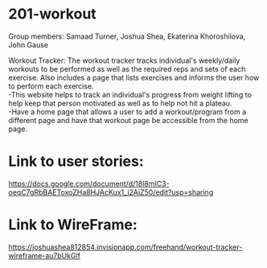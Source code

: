 # 201-workout
Group members: Samaad Turner, Joshua Shea, Ekaterina Khoroshilova, John Gause

Workout Tracker:
The workout tracker tracks individual's weekly/daily workouts to be performed as well as the required reps and sets of each exercise. Also includes a page that lists exercises and informs the user how to perform each exercise.  
-This website helps to track an individual's progress from weight lifting to help keep that person motivated as well as to help not hit a plateau.  
-Have a home page that allows a user to add a workout/program from a different page and have that workout page be accessible from the home page.  
  
# Link to user stories: 
https://docs.google.com/document/d/18l8mIC3-oeqC7gRbBAEToxoZHa8HJAcKux1_i2AiZ50/edit?usp=sharing    


# Link to WireFrame:  
https://joshuashea812854.invisionapp.com/freehand/workout-tracker-wireframe-au7bUkGlf

